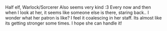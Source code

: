 Half elf, Warlock/Sorcerer
Also seems very kind :3 Every now and then when I look at her, it seems like someone else is there, staring back.. I wonder what her patron is like? I feel it coalescing in her staff. Its almost like its getting stronger some times. I hope she can handle it!

